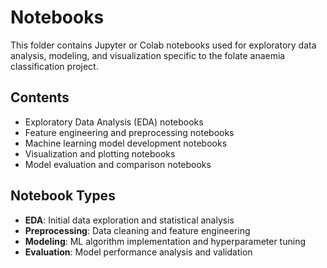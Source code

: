 # Notebooks

This folder contains Jupyter or Colab notebooks used for exploratory data analysis, modeling, and visualization specific to the folate anaemia classification project.

## Contents
- Exploratory Data Analysis (EDA) notebooks
- Feature engineering and preprocessing notebooks
- Machine learning model development notebooks
- Visualization and plotting notebooks
- Model evaluation and comparison notebooks

## Notebook Types
- **EDA**: Initial data exploration and statistical analysis
- **Preprocessing**: Data cleaning and feature engineering
- **Modeling**: ML algorithm implementation and hyperparameter tuning
- **Evaluation**: Model performance analysis and validation
